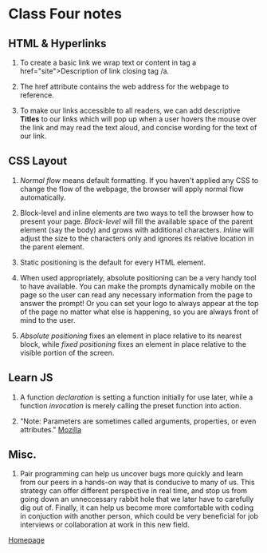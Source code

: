 # Class Four notes

## HTML & Hyperlinks

1. To create a basic link we wrap text or content in tag a href="site">Description of link closing tag /a.

2. The href attribute contains the web address for the webpage to reference.

3. To make our links accessible to all readers, we can add descriptive **Titles** to our links which will pop up when a user hovers the mouse over the link and may read the text aloud, and concise wording for the text of our link.

## CSS Layout

1. *Normal flow* means default formatting. If you haven't applied any CSS to change the flow of the webpage, the browser will apply normal flow automatically.

2. Block-level and inline elements are two ways to tell the browser how to present your page. *Block-level* will fill the available space of the parent element (say the body) and grows with additional characters. *Inline* will adjust the size to the characters only and ignores its relative location in the parent element.

3. Static positioning is the default for every HTML element.

4. When used appropriately, absolute positioning can be a very handy tool to have available. You can make the prompts dynamically mobile on the page so the user can read any necessary information from the page to answer the prompt! Or you can set your logo to always appear at the top of the page no matter what else is happening, so you are always front of mind to the user.

5. *Absolute positioning* fixes an element in place relative to its nearest block, while *fixed positioning* fixes an element in place relative to the visible portion of the screen.


## Learn JS

1. A function *declaration* is setting a function initially for use later, while a function *invocation* is merely calling the preset function into action.

2. "Note: Parameters are sometimes called arguments, properties, or even attributes." [Mozilla](https://developer.mozilla.org/en-US/docs/Learn/JavaScript/Building_blocks/Functions)

## Misc.

1. Pair programming can help us uncover bugs more quickly and learn from our peers in a hands-on way that is conducive to many of us. This strategy can offer different perspective in real time, and stop us from going down an unneccessary rabbit hole that we later have to carefully dig out of. Finally, it can help us become more comfortable with coding in conjuction with another person, which could be very beneficial for job interviews or collaboration at work in this new field.

[Homepage](https://halliwellb.github.io/reading-notes/)
